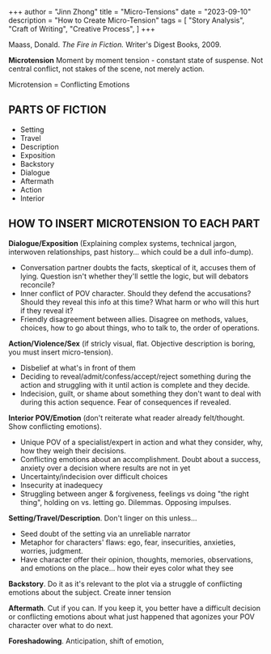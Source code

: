 +++
author = "Jinn Zhong"
title = "Micro-Tensions"
date = "2023-09-10"
description = "How to Create Micro-Tension"
tags = [
    "Story Analysis",
    "Craft of Writing",
    "Creative Process",
]
+++

Maass, Donald. _The Fire in Fiction._ Writer's Digest Books, 2009.

**Microtension** Moment by moment tension - constant state of suspense. Not central conflict, not stakes of the scene, not merely action.

Microtension = Conflicting Emotions

## PARTS OF FICTION
* Setting
* Travel
* Description
* Exposition
* Backstory
* Dialogue
* Aftermath
* Action
* Interior

## HOW TO INSERT MICROTENSION TO EACH PART

**Dialogue/Exposition** (Explaining complex systems, technical jargon, interwoven relationships, past history... which could be a dull info-dump).
* Conversation partner doubts the facts, skeptical of it, accuses them of lying. Question isn't whether they'll settle the logic, but will debators reconcile?
* Inner conflict of POV character. Should they defend the accusations? Should they reveal this info at this time? What harm or who will this hurt if they reveal it?
* Friendly disagreement between allies. Disagree on methods, values, choices, how to go about things, who to talk to, the order of operations.

**Action/Violence/Sex** (if stricly visual, flat. Objective description is boring, you must insert micro-tension).
* Disbelief at what's in front of them
* Deciding to reveal/admit/confess/accept/reject something during the action and struggling with it until action is complete and they decide.
* Indecision, guilt, or shame about something they don't want to deal with during this action sequence. Fear of consequences if revealed.

**Interior POV/Emotion** (don't reiterate what reader already felt/thought. Show conflicting emotions).
* Unique POV of a specialist/expert in action and what they consider, why, how they weigh their decisions.
* Conflicting emotions about an accomplishment. Doubt about a success, anxiety over a decision where results are not in yet 
* Uncertainty/indecision over difficult choices
* Insecurity at inadequecy
* Struggling between anger & forgiveness, feelings vs doing "the right thing", holding on vs. letting go. Dilemmas. Opposing impulses.

**Setting/Travel/Description**. Don't linger on this unless...
* Seed doubt of the setting via an unreliable narrator
* Metaphor for characters' flaws: ego, fear, insecurities, anxieties, worries, judgment.
* Have character offer their opinion, thoughts, memories, observations, and emotions on the place... how their eyes color what they see

**Backstory**. Do it as it's relevant to the plot via a struggle of conflicting emotions about the subject. Create inner tension

**Aftermath**. Cut if you can. If you keep it, you better have a difficult decision or conflicting emotions about what just happened that agonizes your POV character over what to do next.

**Foreshadowing**. Anticipation, shift of emotion,
